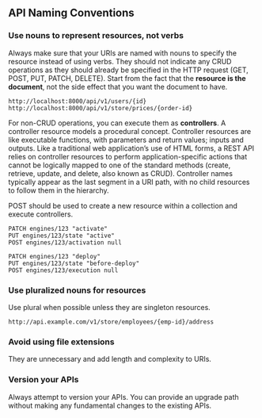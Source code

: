 ## API Naming Conventions

### Use nouns to represent resources, not verbs

Always make sure that your URIs are named with nouns to specify the resource instead of using verbs. They should not indicate any CRUD operations as they should already be specified in the HTTP request (GET, POST, PUT, PATCH, DELETE). Start from the fact that the **resource is the document**, not the side effect that you want the document to have.

```
http://localhost:8000/api/v1/users/{id}
http://localhost:8000/api/v1/store/prices/{order-id}
```

For non-CRUD operations, you can execute them as **controllers**. A controller resource models a procedural concept. Controller resources are like executable functions, with parameters and return values; inputs and outputs. Like a traditional web application’s use of HTML forms, a REST API relies on controller resources to perform application-specific actions that cannot be logically mapped to one of the standard methods (create, retrieve, update, and delete, also known as CRUD). Controller names typically appear as the last segment in a URI path, with no child resources to follow them in the hierarchy.

POST should be used to create a new resource within a collection and execute controllers.

```
PATCH engines/123 "activate"
PUT engines/123/state "active"
POST engines/123/activation null

PATCH engines/123 "deploy"
PUT engines/123/state "before-deploy"
POST engines/123/execution null
```

### Use pluralized nouns for resources

Use plural when possible unless they are singleton resources.

```
http://api.example.com/v1/store/employees/{emp-id}/address
```

### Avoid using file extensions

They are unnecessary and add length and complexity to URIs.

### Version your APIs

Always attempt to version your APIs. You can provide an upgrade path without making any fundamental changes to the existing APIs.
